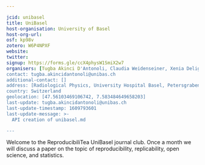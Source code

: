 ```yaml
---

jcid: unibasel
title: UniBasel
host-organisation: University of Basel
host-org-url: 
osf: kp98v
zotero: W6P4NPXF
website: 
twitter: 
signup: https://forms.gle/ccX4physW1SmiX2w7
organisers: [Tugba Akinci D'Antonoli, Claudia Weidenseiner, Xenia Deligianni, Francesco Santini, Valentin Amrhein, Florian Bruehlmann, Christian Kleiber, Lars Hemkens]
contact: tugba.akincidantonoli@unibas.ch
additional-contact: []
address: [Radiological Physics, University Hospital Basel, Petersgraben 4, 4031 Basel]
country: Switzerland
geolocation: [47.56103469106742, 7.583484649658203]
last-update: tugba.akincidantonoli@unibas.ch
last-update-timestamp: 1609793601
last-update-message: >-
  API creation of unibasel.md

---
```


Welcome to the ReproducibiliTea UniBasel journal club. Once a month we will discuss a paper on the topic of reproducibility, replicability, open science, and statistics.
